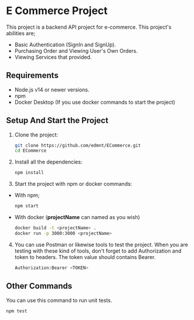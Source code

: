 # E Commerce Project

This project is a backend API project for e-commerce.
This project's abilities are;
  - Basic Authentication (SignIn and SignUp).
  - Purchasing Order and Viewing User's Own Orders.
  - Viewing Services that provided. 

## Requirements

- Node.js v14 or newer versions.
- npm
- Docker Desktop (If you use docker commands to start the project)

## Setup And Start the Project

1. Clone the project:

    ```bash
    git clone https://github.com/edmnt/ECommerce.git
    cd ECommerce
    ```

2. Install all the dependencies:

    ```bash
    npm install
    ```

3. Start the project with npm or docker commands:
  - With npm;
    ```bash
    npm start
    ```
  - With docker (**projectName** can named as you wish)
    ```bash
    docker build -t <projectName> .
    docker run -p 3000:3000 <projectName>
     ```

4. You can use Postman or likewise tools to test the project. When you are testing with these kind of tools, don't forget to add Authorization and token to headers. The token value should contains Bearer.
    ```bash
    Authorization:Bearer <TOKEN>

    ```  

## Other Commands

You can use this command to run unit tests.

  ```bash
  npm test
  ```